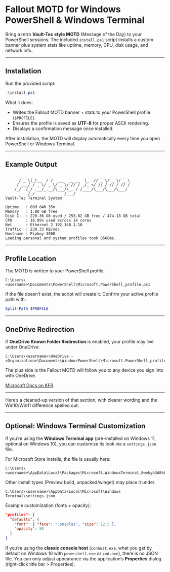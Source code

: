 # Fallout MOTD for Windows PowerShell & Windows Terminal

Bring a retro **Vault-Tec style MOTD** (Message of the Day) to your PowerShell sessions.
The included `install.ps1` script installs a custom banner plus system stats like uptime, memory, CPU, disk usage, and network info.

---

## Installation

Run the provided script:

```powershell
.\install.ps1
```

What it does:

* Writes the Fallout MOTD banner + stats to your PowerShell profile (`$PROFILE`).
* Ensures the profile is saved as **UTF-8** for proper ASCII rendering.
* Displays a confirmation message once installed.

After installation, the MOTD will display automatically every time you open PowerShell or Windows Terminal.

---

## Example Output

```plaintext
       ___  _      __               ____ ___  ___  ___
      / _ \(_)__  / /  ___  __ __  |_  // _ \/ _ \/ _ \
     / ___/ / _ \/ _ \/ _ \/ // / _/_ </ // / // / // /
    /_/  /_/ .__/_.__/\___/\_, / /____/\___/\___/\___/
          /_/             /___/
Vault-Tec Terminal System

Uptime   : 00d 04h 35m
Memory   : 1.88 GB free
Disk C:  : 220.36 GB used / 253.82 GB free / 474.18 GB total
CPU      : 16.9%% used across 14 cores
Net      : Ethernet 2 192.168.1.10
Traffic  : 239.33 KB/sec
Hostname : Pipboy-3000
Loading personal and system profiles took 8568ms.
```

---

## Profile Location

The MOTD is written to your PowerShell profile:

```plaintext
C:\Users\<username>\Documents\PowerShell\Microsoft.PowerShell_profile.ps1
```

If the file doesn’t exist, the script will create it.
Confirm your active profile path with:

```powershell
Split-Path $PROFILE
```

---

## OneDrive Redirection

If **OneDrive Known Folder Redirection** is enabled, your profile may live under OneDrive:

```plaintext
C:\Users\<username>\OneDrive - <Organization>\Documents\WindowsPowerShell\Microsoft.PowerShell_profile.ps1
```

The plus side is the Fallout MOTD will follow you to any device you sign into with OneDrive.

 [Microsoft Docs on KFR](https://learn.microsoft.com/en-us/sharepoint/redirect-known-folders)

---

Here’s a cleaned-up version of that section, with clearer wording and the Win10/Win11 difference spelled out:

---

## Optional: Windows Terminal Customization

If you’re using the **Windows Terminal app** (pre-installed on Windows 11, optional on Windows 10), you can customize its look via a `settings.json` file.

For Microsoft Store installs, the file is usually here:

```plaintext
C:\Users\<username>\AppData\Local\Packages\Microsoft.WindowsTerminal_8wekyb3d8bbwe\LocalState\settings.json
```

Other install types (Preview build, unpacked/winget) may place it under:

```plaintext
C:\Users\<username>\AppData\Local\Microsoft\Windows Terminal\settings.json
```

Example customization (fonts + opacity):

```json
"profiles": {
  "defaults": {
    "font": { "face": "Consolas", "size": 12.5 },
    "opacity": 80
  }
}
```

If you’re using the **classic console host** (`conhost.exe`, what you get by default on Windows 10 with `powershell.exe` or `cmd.exe`), there is no JSON file.
You can only adjust appearance via the application’s **Properties** dialog (right-click title bar > Properties).

